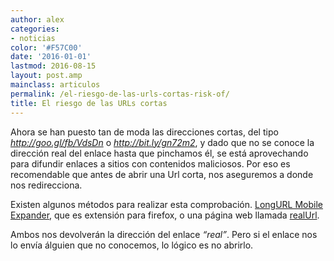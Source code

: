 ```yaml
---
author: alex
categories:
- noticias
color: '#F57C00'
date: '2016-01-01'
lastmod: 2016-08-15
layout: post.amp
mainclass: articulos
permalink: /el-riesgo-de-las-urls-cortas-risk-of/
title: El riesgo de las URLs cortas
---
```


Ahora se han puesto tan de moda las direcciones cortas, del tipo *http://goo.gl/fb/VdsDn* o *http://bit.ly/gn72m2*, y dado que no se conoce la dirección real del enlace hasta que pinchamos él, se está aprovechando para difundir enlaces a sitios con contenidos maliciosos. Por eso es recomendable que antes de abrir una Url corta, nos aseguremos a donde nos redirecciona.

Existen algunos métodos para realizar esta comprobación. <a target="_blank" href="https://addons.mozilla.org/es-ES/firefox/addon/8636/">LongURL Mobile Expander</a>, que es extensión para firefox, o una página web llamada <a target="_blank" href="http://real-url.org/">realUrl</a>.

Ambos nos devolverán la dirección del enlace *&#8220;real&#8221;*. Pero si el enlace nos lo envía álguien que no conocemos, lo lógico es no abrirlo.